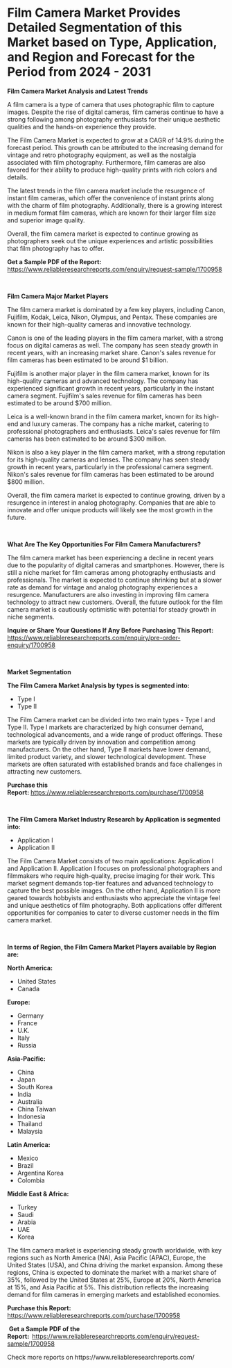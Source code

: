 <p><h1>Film Camera Market Provides Detailed Segmentation of this Market based on Type, Application, and Region and Forecast for the Period from 2024 - 2031</h1></p><p><strong>Film Camera Market Analysis and Latest Trends</strong></p>
<p><p>A film camera is a type of camera that uses photographic film to capture images. Despite the rise of digital cameras, film cameras continue to have a strong following among photography enthusiasts for their unique aesthetic qualities and the hands-on experience they provide.</p><p>The Film Camera Market is expected to grow at a CAGR of 14.9% during the forecast period. This growth can be attributed to the increasing demand for vintage and retro photography equipment, as well as the nostalgia associated with film photography. Furthermore, film cameras are also favored for their ability to produce high-quality prints with rich colors and details.</p><p>The latest trends in the film camera market include the resurgence of instant film cameras, which offer the convenience of instant prints along with the charm of film photography. Additionally, there is a growing interest in medium format film cameras, which are known for their larger film size and superior image quality.</p><p>Overall, the film camera market is expected to continue growing as photographers seek out the unique experiences and artistic possibilities that film photography has to offer.</p></p>
<p><strong>Get a Sample PDF of the Report:&nbsp;</strong> <a href="https://www.reliableresearchreports.com/enquiry/request-sample/1700958">https://www.reliableresearchreports.com/enquiry/request-sample/1700958</a></p>
<p>&nbsp;</p>
<p><strong>Film Camera Major Market Players</strong></p>
<p><p>The film camera market is dominated by a few key players, including Canon, Fujifilm, Kodak, Leica, Nikon, Olympus, and Pentax. These companies are known for their high-quality cameras and innovative technology. </p><p>Canon is one of the leading players in the film camera market, with a strong focus on digital cameras as well. The company has seen steady growth in recent years, with an increasing market share. Canon's sales revenue for film cameras has been estimated to be around $1 billion.</p><p>Fujifilm is another major player in the film camera market, known for its high-quality cameras and advanced technology. The company has experienced significant growth in recent years, particularly in the instant camera segment. Fujifilm's sales revenue for film cameras has been estimated to be around $700 million.</p><p>Leica is a well-known brand in the film camera market, known for its high-end and luxury cameras. The company has a niche market, catering to professional photographers and enthusiasts. Leica's sales revenue for film cameras has been estimated to be around $300 million.</p><p>Nikon is also a key player in the film camera market, with a strong reputation for its high-quality cameras and lenses. The company has seen steady growth in recent years, particularly in the professional camera segment. Nikon's sales revenue for film cameras has been estimated to be around $800 million.</p><p>Overall, the film camera market is expected to continue growing, driven by a resurgence in interest in analog photography. Companies that are able to innovate and offer unique products will likely see the most growth in the future.</p></p>
<p>&nbsp;</p>
<p><strong>What Are The Key Opportunities For Film Camera Manufacturers?</strong></p>
<p><p>The film camera market has been experiencing a decline in recent years due to the popularity of digital cameras and smartphones. However, there is still a niche market for film cameras among photography enthusiasts and professionals. The market is expected to continue shrinking but at a slower rate as demand for vintage and analog photography experiences a resurgence. Manufacturers are also investing in improving film camera technology to attract new customers. Overall, the future outlook for the film camera market is cautiously optimistic with potential for steady growth in niche segments.</p></p>
<p><strong>Inquire or Share Your Questions If Any Before Purchasing This Report:</strong> <a href="https://www.reliableresearchreports.com/enquiry/pre-order-enquiry/1700958">https://www.reliableresearchreports.com/enquiry/pre-order-enquiry/1700958</a></p>
<p>&nbsp;</p>
<p><strong>Market Segmentation</strong></p>
<p><strong>The Film Camera Market Analysis by types is segmented into:</strong></p>
<p><ul><li>Type I</li><li>Type II</li></ul></p>
<p><p>The Film Camera market can be divided into two main types - Type I and Type II. Type I markets are characterized by high consumer demand, technological advancements, and a wide range of product offerings. These markets are typically driven by innovation and competition among manufacturers. On the other hand, Type II markets have lower demand, limited product variety, and slower technological development. These markets are often saturated with established brands and face challenges in attracting new customers.</p></p>
<p><strong>Purchase this Report:&nbsp;</strong><a href="https://www.reliableresearchreports.com/purchase/1700958">https://www.reliableresearchreports.com/purchase/1700958</a></p>
<p>&nbsp;</p>
<p><strong>The Film Camera Market Industry Research by Application is segmented into:</strong></p>
<p><ul><li>Application I</li><li>Application II</li></ul></p>
<p><p>The Film Camera Market consists of two main applications: Application I and Application II. Application I focuses on professional photographers and filmmakers who require high-quality, precise imaging for their work. This market segment demands top-tier features and advanced technology to capture the best possible images. On the other hand, Application II is more geared towards hobbyists and enthusiasts who appreciate the vintage feel and unique aesthetics of film photography. Both applications offer different opportunities for companies to cater to diverse customer needs in the film camera market.</p></p>
<p>&nbsp;</p>
<p><strong>In terms of Region, the Film Camera Market Players available by Region are:</strong></p>
<p>
    <p> <strong> North America: </strong>
        <ul>
            <li>United States</li>
            <li>Canada</li>
        </ul>
        </p> 
    <p> <strong> Europe: </strong>
        <ul>
            <li>Germany</li>
            <li>France</li>
            <li>U.K.</li>
            <li>Italy</li>
            <li>Russia</li>
        </ul>
        </p> 
    <p> <strong> Asia-Pacific: </strong>
        <ul>
            <li>China</li>
            <li>Japan</li>
            <li>South Korea</li>
            <li>India</li>
            <li>Australia</li>
            <li>China Taiwan</li>
            <li>Indonesia</li>
            <li>Thailand</li>
            <li>Malaysia</li>
        </ul>
        </p> 
    <p> <strong> Latin America: </strong>
        <ul>
            <li>Mexico</li>
            <li>Brazil</li>
            <li>Argentina Korea</li>
            <li>Colombia</li>
        </ul>
        </p> 
    <p> <strong> Middle East & Africa: </strong>
        <ul>
            <li>Turkey</li>
            <li>Saudi</li>
            <li>Arabia</li>
            <li>UAE</li>
            <li>Korea</li>
        </ul>
    </p>
    </p>
<p><p>The film camera market is experiencing steady growth worldwide, with key regions such as North America (NA), Asia Pacific (APAC), Europe, the United States (USA), and China driving the market expansion. Among these regions, China is expected to dominate the market with a market share of 35%, followed by the United States at 25%, Europe at 20%, North America at 15%, and Asia Pacific at 5%. This distribution reflects the increasing demand for film cameras in emerging markets and established economies.</p></p>
<p><strong>Purchase this Report: </strong><a href="https://www.reliableresearchreports.com/purchase/1700958">https://www.reliableresearchreports.com/purchase/1700958</a></p>
<p>&nbsp;<strong>Get a Sample PDF of the Report:&nbsp;&nbsp;</strong><a href="https://www.reliableresearchreports.com/enquiry/request-sample/1700958">https://www.reliableresearchreports.com/enquiry/request-sample/1700958</a></p>
<p><strong></strong></p>
<p>Check more reports on https://www.reliableresearchreports.com/</p>